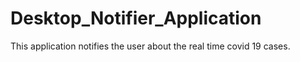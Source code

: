 # Desktop_Notifier_Application
This application notifies the user about the real time covid 19 cases. 
